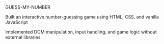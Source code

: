 GUESS-MY-NUMBER

Built an interactive number-guessing game using HTML, CSS, and vanilla JavaScript

Implemented DOM manipulation, input handling, and game logic without external libraries
